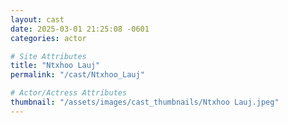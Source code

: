 ```yaml
---
layout: cast
date: 2025-03-01 21:25:08 -0601
categories: actor

# Site Attributes
title: "Ntxhoo Lauj"
permalink: "/cast/Ntxhoo_Lauj"

# Actor/Actress Attributes
thumbnail: "/assets/images/cast_thumbnails/Ntxhoo Lauj.jpeg"
---
```

